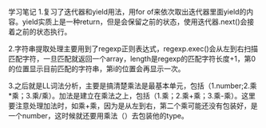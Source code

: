 学习笔记
1.复习了迭代器和yield用法，用for of来依次取出迭代器里面yield的内容。yield实质上是一种return，但是会保留之前的状态，使用迭代器.next()会接着之前的状态执行。

2.字符串提取处理主要用到了regexp正则表达式，regexp.exec()会从左到右扫描匹配字符，一旦匹配就返回一个array，length是regexp的匹配字符长度+1，第0的位置显示目前匹配的字符串，第i的位置会再显示一次。

3.之后就是LL词法分析，主要是搞清楚乘法是最基本单元，包括（1.number;2.乘*乘；3.乘/乘）。加法是建立在乘法之上，包括（1.乘；2.乘+乘；3.乘-乘）。这里要注意处理加法时，如乘+乘，因为是从左到右，第二个乘可能还没有包装好，是一个number，这时候就还要用乘法（）去包装他的type。
